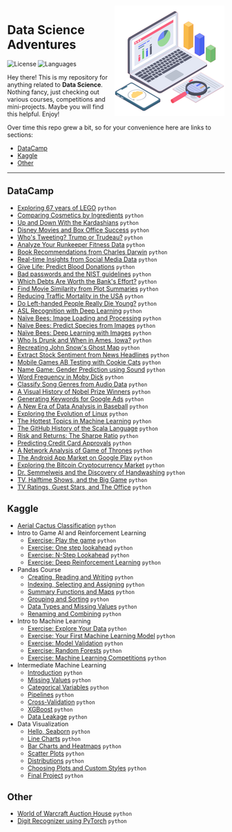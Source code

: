 <img src="header_icon.png" align="right" width="256" alt="header pic"/>

# Data Science Adventures

![License](https://img.shields.io/badge/license-MIT-green)
![Languages](https://img.shields.io/badge/languages-python-lightgrey)

Hey there! This is my repository for anything related to **Data Science**. Nothing fancy, just checking out various courses, competitions and mini-projects. Maybe you will find this helpful. Enjoy!

Over time this repo grew a bit, so for your convenience here are links to sections:

- [DataCamp](#datacamp)
- [Kaggle](#kaggle)
- [Other](#other)

---

## DataCamp

- [Exploring 67 years of LEGO](/DataCamp/Exploring%2067%20years%20of%20LEGO/notebook.ipynb) `python`
- [Comparing Cosmetics by Ingredients](/DataCamp/Comparing%20Cosmetics%20by%20Ingredients/notebook.ipynb) `python`
- [Up and Down With the Kardashians](/DataCamp/Up%20and%20Down%20With%20the%20Kardashians/notebook.ipynb) `python`
- [Disney Movies and Box Office Success](/DataCamp/Disney%20Movies%20and%20Box%20Office%20Success/notebook.ipynb) `python`
- [Who's Tweeting? Trump or Trudeau?](/DataCamp/Who's%20Tweeting%3F%20Trump%20or%20Trudeau%3F/notebook.ipynb) `python`
- [Analyze Your Runkeeper Fitness Data](/DataCamp/Analyze%20Your%20Runkeeper%20Fitness%20Data/notebook.ipynb) `python`
- [Book Recommendations from Charles Darwin](/DataCamp/Book%20Recommendations%20from%20Charles%20Darwin/notebook.ipynb) `python`
- [Real-time Insights from Social Media Data](/DataCamp/Real-time%20Insights%20from%20Social%20Media%20Data/notebook.ipynb) `python`
- [Give Life: Predict Blood Donations](/DataCamp/Give%20Life:%20Predict%20Blood%20Donations/notebook.ipynb) `python`
- [Bad passwords and the NIST guidelines](/DataCamp/Bad%20passwords%20and%20the%20NIST%20guidelines/notebook.ipynb) `python`
- [Which Debts Are Worth the Bank's Effort?](/DataCamp/Which%20Debts%20Are%20Worth%20the%20Bank's%20Effort%3F/notebook.ipynb) `python`
- [Find Movie Similarity from Plot Summaries](/DataCamp/Find%20Movie%20Similarity%20from%20Plot%20Summaries/notebook.ipynb) `python`
- [Reducing Traffic Mortality in the USA](/DataCamp/Reducing%20Traffic%20Mortality%20in%20the%20USA/notebook.ipynb) `python`
- [Do Left-handed People Really Die Young?](/DataCamp/Do%20Left-handed%20People%20Really%20Die%20Young%3F/notebook.ipynb) `python`
- [ASL Recognition with Deep Learning](/DataCamp/ASL%20Recognition%20with%20Deep%20Learning/notebook.ipynb) `python`
- [Naïve Bees: Image Loading and Processing](/DataCamp/Na%C3%AFve%20Bees:%20Image%20Loading%20and%20Processing/notebook.ipynb) `python`
- [Naïve Bees: Predict Species from Images](/DataCamp/Na%C3%AFve%20Bees:%20Predict%20Species%20from%20Images/notebook.ipynb) `python`
- [Naïve Bees: Deep Learning with Images](/DataCamp/Na%C3%AFve%20Bees:%20Deep%20Learning%20with%20Images/notebook.ipynb) `python`
- [Who Is Drunk and When in Ames, Iowa?](/DataCamp/Who%20Is%20Drunk%20and%20When%20in%20Ames%2C%20Iowa%3F/notebook.ipynb) `python`
- [Recreating John Snow's Ghost Map](/DataCamp/Recreating%20John%20Snow's%20Ghost%20Map/notebook.ipynb) `python`
- [Extract Stock Sentiment from News Headlines](/DataCamp/Extract%20Stock%20Sentiment%20from%20News%20Headlines/notebook.ipynb) `python`
- [Mobile Games AB Testing with Cookie Cats](/DataCamp/Mobile%20Games%20AB%20Testing%20with%20Cookie%20Cats/notebook.ipynb) `python`
- [Name Game: Gender Prediction using Sound](/DataCamp/Name%20Game:%20Gender%20Prediction%20using%20Sound/notebook.ipynb) `python`
- [Word Frequency in Moby Dick](/DataCamp/Word%20Frequency%20in%20Moby%20Dick/notebook.ipynb) `python`
- [Classify Song Genres from Audio Data](/DataCamp/Classify%20Song%20Genres%20from%20Audio%20Data/notebook.ipynb) `python`
- [A Visual History of Nobel Prize Winners](/DataCamp/A%20Visual%20History%20of%20Nobel%20Prize%20Winners/notebook.ipynb) `python`
- [Generating Keywords for Google Ads](/DataCamp/Generating%20Keywords%20for%20Google%20Ads/notebook.ipynb) `python`
- [A New Era of Data Analysis in Baseball](/DataCamp/A%20New%20Era%20of%20Data%20Analysis%20in%20Baseball/notebook.ipynb) `python`
- [Exploring the Evolution of Linux](/DataCamp/Exploring%20the%20Evolution%20of%20Linux/notebook.ipynb) `python`
- [The Hottest Topics in Machine Learning](/DataCamp/The%20Hottest%20Topics%20in%20Machine%20Learning/notebook.ipynb) `python`
- [The GitHub History of the Scala Language](/DataCamp/The%20GitHub%20History%20of%20the%20Scala%20Language/notebook.ipynb) `python`
- [Risk and Returns: The Sharpe Ratio](/DataCamp/Risk%20and%20Returns:%20The%20Sharpe%20Ratio/notebook.ipynb) `python`
- [Predicting Credit Card Approvals](/DataCamp/Predicting%20Credit%20Card%20Approvals/notebook.ipynb) `python`
- [A Network Analysis of Game of Thrones](/DataCamp/A%20Network%20Analysis%20of%20Game%20of%20Thrones/notebook.ipynb) `python`
- [The Android App Market on Google Play](/DataCamp/The%20Android%20App%20Market%20on%20Google%20Play/notebook.ipynb) `python`
- [Exploring the Bitcoin Cryptocurrency Market](/DataCamp/Exploring%20the%20Bitcoin%20Cryptocurrency%20Market/notebook.ipynb) `python`
- [Dr. Semmelweis and the Discovery of Handwashing](/DataCamp/Dr.%20Semmelweis%20and%20the%20Discovery%20of%20Handwashing/notebook.ipynb) `python`
- [TV, Halftime Shows, and the Big Game](/DataCamp/TV%2C%20Halftime%20Shows%2C%20and%20the%20Big%20Game/notebook.ipynb) `python`
- [TV Ratings, Guest Stars, and The Office](/DataCamp/TV%20Ratings%2C%20Guest%20Stars%2C%20and%20The%20Office) `python`

## Kaggle

- [Aerial Cactus Classification](/Kaggle/Aerial%20Cactus%20Classification/aerial-cactus.ipynb) `python`
- Intro to Game AI and Reinforcement Learning
   - [Exercise: Play the game](/Kaggle/Intro%20to%20Game%20AI%20and%20Reinforcement%20Learning/exercise-play-the-game.ipynb) `python`
   - [Exercise: One step lookahead](/Kaggle/Intro%20to%20Game%20AI%20and%20Reinforcement%20Learning/exercise-one-step-lookahead.ipynb) `python`
   - [Exercise: N-Step Lookahead](/Kaggle/Intro%20to%20Game%20AI%20and%20Reinforcement%20Learning/exercise-n-step-lookahead.ipynb) `python`
   - [Exercise: Deep Reinforcement Learning](/Kaggle/Intro%20to%20Game%20AI%20and%20Reinforcement%20Learning/exercise-deep-reinforcement-learning.ipynb) `python`
- Pandas Course
   - [Creating, Reading and Writing](/Kaggle/Pandas%20Course/exercise-creating-reading-and-writing.ipynb) `python`
   - [Indexing, Selecting and Assigning](/Kaggle/Pandas%20Course/exercise-indexing-selecting-assigning.ipynb) `python`
   - [Summary Functions and Maps](/Kaggle/Pandas%20Course/exercise-summary-functions-and-maps.ipynb) `python`
   - [Grouping and Sorting](/Kaggle/Pandas%20Course/exercise-grouping-and-sorting.ipynb) `python`
   - [Data Types and Missing Values](/Kaggle/Pandas%20Course/exercise-data-types-and-missing-values.ipynb) `python`
   - [Renaming and Combining](/Kaggle/Pandas%20Course/exercise-renaming-and-combining.ipynb) `python`
- Intro to Machine Learning
   - [Exercise: Explore Your Data](/Kaggle/Intro%20to%20Machine%20Learning/exercise-explore-your-data.ipynb) `python`
   - [Exercise: Your First Machine Learning Model](/Kaggle/Intro%20to%20Machine%20Learning/exercise-your-first-machine-learning-model.ipynb) `python`
   - [Exercise: Model Validation](/Kaggle/Intro%20to%20Machine%20Learning/exercise-model-validation.ipynb) `python`
   - [Exercise: Random Forests](/Kaggle/Intro%20to%20Machine%20Learning/exercise-random-forests.ipynb) `python`
   - [Exercise: Machine Learning Competitions](/Kaggle/Intro%20to%20Machine%20Learning/exercise-machine-learning-competitions.ipynb) `python`
- Intermediate Machine Learning
   - [Introduction](/Kaggle/Intermediate%20Machine%20Learning/exercise-introduction.ipynb) `python`
   - [Missing Values](/Kaggle/Intermediate%20Machine%20Learning/exercise-missing-values.ipynb) `python`
   - [Categorical Variables](/Kaggle/Intermediate%20Machine%20Learning/exercise-categorical-variables.ipynb) `python`
   - [Pipelines](/Kaggle/Intermediate%20Machine%20Learning/exercise-pipelines.ipynb) `python`
   - [Cross-Validation](/Kaggle/Intermediate%20Machine%20Learning/exercise-cross-validation.ipynb) `python`
   - [XGBoost](/Kaggle/Intermediate%20Machine%20Learning/exercise-xgboost.ipynb) `python`
   - [Data Leakage](/Kaggle/Intermediate%20Machine%20Learning/exercise-data-leakage.ipynb) `python`
- Data Visualization
   - [Hello, Seaborn](/Kaggle/Data%20Visualization/exercise-hello-seaborn.ipynb) `python`
   - [Line Charts](/Kaggle/Data%20Visualization/exercise-line-charts.ipynb) `python`
   - [Bar Charts and Heatmaps](/Kaggle/Data%20Visualization/exercise-bar-charts-and-heatmaps.ipynb) `python`
   - [Scatter Plots](/Kaggle/Data%20Visualization/exercise-scatter-plots.ipynb) `python`
   - [Distributions](/Kaggle/Data%20Visualization/exercise-distributions.ipynb) `python`
   - [Choosing Plots and Custom Styles](/Kaggle/Data%20Visualization/exercise-choosing-plot-types-and-custom-styles.ipynb) `python`
   - [Final Project](/Kaggle/Data%20Visualization/exercise-final-project.ipynb) `python`

## Other

- [World of Warcraft Auction House](/Other/World%20of%20Warcraft%20Auction%20House/notebook.ipynb) `python`
- [Digit Recognizer using PyTorch](Other/Digit%20Recognizer%20using%20PyTorch/notebook.ipynb) `python`
